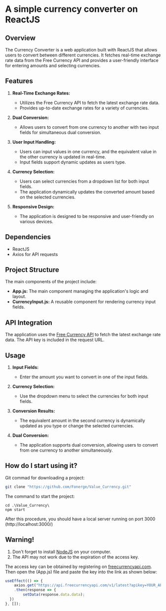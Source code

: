 # A simple currency converter on ReactJS

## Overview

The Currency Converter is a web application built with ReactJS that allows users to convert between different currencies. It fetches real-time exchange rate data from the Free Currency API and provides a user-friendly interface for entering amounts and selecting currencies.

## Features

1. **Real-Time Exchange Rates:**
   - Utilizes the Free Currency API to fetch the latest exchange rate data.
   - Provides up-to-date exchange rates for a variety of currencies.

2. **Dual Conversion:**
   - Allows users to convert from one currency to another with two input fields for simultaneous dual conversion.

3. **User Input Handling:**
   - Users can input values in one currency, and the equivalent value in the other currency is updated in real-time.
   - Input fields support dynamic updates as users type.

4. **Currency Selection:**
   - Users can select currencies from a dropdown list for both input fields.
   - The application dynamically updates the converted amount based on the selected currencies.

5. **Responsive Design:**
   - The application is designed to be responsive and user-friendly on various devices.

## Dependencies

- ReactJS
- Axios for API requests

## Project Structure

The main components of the project include:

- **App.js:** The main component managing the application's logic and layout.
- **CurrencyInput.js:** A reusable component for rendering currency input fields.

## API Integration

The application uses the [Free Currency API](https://freecurrencyapi.com/) to fetch the latest exchange rate data. The API key is included in the request URL.

## Usage

1. **Input Fields:**
   - Enter the amount you want to convert in one of the input fields.

2. **Currency Selection:**
   - Use the dropdown menu to select the currencies for both input fields.

3. **Conversion Results:**
   - The equivalent amount in the second currency is dynamically updated as you type or change the selected currencies.

4. **Dual Conversion:**
   - The application supports dual conversion, allowing users to convert from one currency to another simultaneously.

## How do I start using it?
Git commad for downloading a project:
```bash
git clone "https://github.com/Fonerge/Value_Currency.git"
```
The command to start the project:
```
cd .\Value_Currency\
npm start
```
After this procedure, you should have a local server running on port 3000
(http://localhost:3000/)
## Warning!
1. Don't forget to install [NodeJS](https://nodejs.org/en) on your computer.
2. The API may not work due to the expiration of the access key.
   
The access key can be obtained by registering on [freecurrencyapi.com](https://freecurrencyapi.com/).
Then open the (App.js) file and paste the key into the link as shown below:
```javascript
useEffect(() => {
    axios.get("https://api.freecurrencyapi.com/v1/latest?apikey=YOUR_API_KEY")
    .then(response => {
        setData(response.data.data);
  })
}, []);
```
